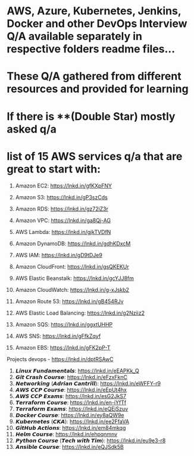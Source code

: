 
# AWS, Azure, Kubernetes, Jenkins, Docker and other DevOps Interview Q/A available separately in respective folders readme files...

# These Q/A gathered from different resources and provided for learning

# If there is **(Double Star) mostly asked q/a 


# list of 15 AWS services q/a that are great to start with:

1. Amazon EC2:
https://lnkd.in/gfKXpFNY

2. Amazon S3:
https://lnkd.in/gP3szCds

3. Amazon RDS:
https://lnkd.in/gz72iZ3r

4. Amazon VPC:
https://lnkd.in/ga8Qj-AG

5. AWS Lambda:
https://lnkd.in/gjkTVDfN

6. Amazon DynamoDB:
https://lnkd.in/gdhKDxcM

7. AWS IAM:
https://lnkd.in/gD9tDJe9

8. Amazon CloudFront:
https://lnkd.in/gsQKEKUr

9. AWS Elastic Beanstalk:
https://lnkd.in/gcYJJ8fm

10. Amazon CloudWatch:
https://lnkd.in/g-xJskb2

11. Amazon Route 53:
https://lnkd.in/gB454RJv

12. AWS Elastic Load Balancing:
https://lnkd.in/g2Nziiz2

13. Amazon SQS:
https://lnkd.in/ggxtUHHP

14. AWS SNS:
https://lnkd.in/gFfkZqyf

15. Amazon EBS:
https://lnkd.in/gFK2pP-T

Projects  devops - https://lnkd.in/dptRSAwC

1. 𝙇𝙞𝙣𝙪𝙭 𝙁𝙪𝙣𝙙𝙖𝙢𝙚𝙣𝙩𝙖𝙡𝙨: https://lnkd.in/eEAPKk_Q
2. 𝙂𝙞𝙩 𝘾𝙧𝙖𝙨𝙝 𝘾𝙤𝙪𝙧𝙨𝙚: https://lnkd.in/eFzxFknC
3. 𝙉𝙚𝙩𝙬𝙤𝙧𝙠𝙞𝙣𝙜 (𝘼𝙙𝙧𝙞𝙖𝙣 𝘾𝙖𝙣𝙩𝙧𝙞𝙡𝙡): https://lnkd.in/eWFFY-r9
4. 𝘼𝙒𝙎 𝘾𝘾𝙋 𝘾𝙤𝙪𝙧𝙨𝙚: https://lnkd.in/eEpUt4hx
5. 𝘼𝙒𝙎 𝘾𝘾𝙋 𝙀𝙭𝙖𝙢𝙨: https://lnkd.in/esG2JkS7
6. 𝙏𝙚𝙧𝙧𝙖𝙛𝙤𝙧𝙢 𝘾𝙤𝙪𝙧𝙨𝙚: https://lnkd.in/en-iYfTf
7. 𝙏𝙚𝙧𝙧𝙖𝙛𝙤𝙧𝙢 𝙀𝙭𝙖𝙢𝙨: https://lnkd.in/eQEjSzuv
8. 𝘿𝙤𝙘𝙠𝙚𝙧 𝘾𝙤𝙪𝙧𝙨𝙚: https://lnkd.in/ey8aQW9e
9. 𝙆𝙪𝙗𝙚𝙧𝙣𝙚𝙩𝙚𝙨 (𝘾𝙆𝘼): https://lnkd.in/ee2FfaVA
10. 𝙂𝙞𝙩𝙃𝙪𝙗 𝘼𝙘𝙩𝙞𝙤𝙣𝙨: https://lnkd.in/em84mkqg
11. 𝙃𝙚𝙡𝙢 𝘾𝙤𝙪𝙧𝙨𝙚: https://lnkd.in/ehpqnmnv
12. 𝙋𝙮𝙩𝙝𝙤𝙣 𝘾𝙤𝙪𝙧𝙨𝙚 (𝙏𝙚𝙘𝙝 𝙬𝙞𝙩𝙝 𝙏𝙞𝙢): https://lnkd.in/eu9e3-r8
13. 𝘼𝙣𝙨𝙞𝙗𝙡𝙚 𝘾𝙤𝙪𝙧𝙨𝙚: https://lnkd.in/eQJSdk5B
